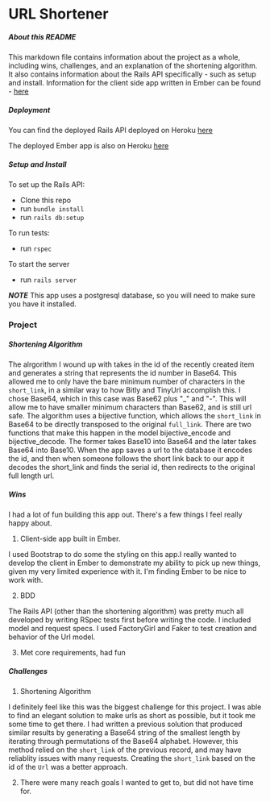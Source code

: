 # URL Shortener 

##### About this README
This markdown file contains information about the project as a whole, including wins, challenges, and an explanation of the shortening algorithm. It also contains information about the Rails API specifically - such as setup and install. Information for the client side app written in Ember can be found - [here](https://github.com/jaredmurphy/url_shortener_client)

##### Deployment 
You can find the deployed Rails API deployed on Heroku [here](https://url-shortenerapi.herokuapp.com/api/v1/tops)

The deployed Ember app is also on Heroku [here](https://protected-reaches-70331.herokuapp.com/)

##### Setup and Install
To set up the Rails API:
* Clone this repo 
* run `bundle install`
* run `rails db:setup`

To run tests:
* run `rspec`

To start the server
* run `rails server`

***NOTE*** This app uses a postgresql database, so you will need to make sure you have it installed. 

### Project 

##### Shortening Algorithm
The alrgorithm I wound up with takes in the id of the recently created item and generates a string that represents the id number in Base64. This allowed me to only have the bare minimum number of characters in the `short_link`, in a similar way to how Bitly and TinyUrl accomplish this. I chose Base64, which in this case was Base62 plus "_" and "-". This will allow me to have smaller minimum characters than Base62, and is still url safe. The algorithm uses a bijective function, which allows the `short_link` in Base64 to be directly transposed to the original `full_link`. There are two functions that make this happen in the model bijective\_encode and bijective\_decode. The former takes Base10 into Base64 and the later takes Base64 into Base10. When the app saves a url to the database it encodes the id, and then when someone follows the short link back to our app it decodes the short\_link and finds the serial id, then redirects to the original full length url. 

##### Wins 
I had a lot of fun building this app out. There's a few things I feel really happy about. 
1. Client-side app built in Ember.

I used Bootstrap to do some the styling on this app.I really wanted to develop the client in Ember to demonstrate my ability to pick up new things, given my very limited experience with it. I'm finding Ember to be nice to work with. 

2. BDD 

The Rails API (other than the shortening algorithm) was pretty much all developed by writing RSpec tests first before writing the code. I included model and request specs. I used FactoryGirl and Faker to test creation and behavior of the Url model. 

3. Met core requirements, had fun 

##### Challenges
1. Shortening Algorithm 

I definitely feel like this was the biggest challenge for this project. I was able to find an elegant solution to make urls as short as possible, but it took me some time to get there. I had written a previous solution that produced similar results by generating a Base64 string of the smallest length by iterating through permutations of the Base64 alphabet. However, this method relied on the `short_link` of the previous record, and may have reliablity issues with many requests. Creating the `short_link` based on the id of the `Url` was a better approach. 

2. There were many reach goals I wanted to get to, but did not have time for.
